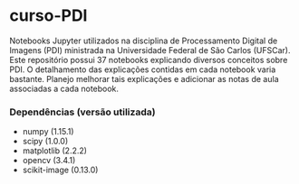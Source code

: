# curso-PDI

Notebooks Jupyter utilizados na disciplina de Processamento Digital de Imagens (PDI) ministrada na Universidade Federal de São Carlos (UFSCar). Este repositório possui 37 notebooks explicando diversos conceitos sobre PDI. O detalhamento das explicações contidas em cada notebook varia bastante. Planejo melhorar tais explicações e adicionar as notas de aula associadas a cada notebook.

### Dependências (versão utilizada)
* numpy (1.15.1)
* scipy (1.0.0)
* matplotlib (2.2.2)
* opencv (3.4.1)
* scikit-image (0.13.0)
